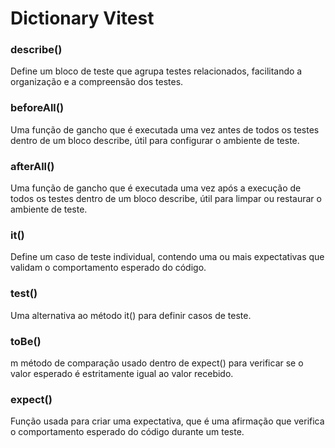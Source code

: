 # Dictionary Vitest 

###  describe()
Define um bloco de teste que agrupa testes relacionados, facilitando a organização e a compreensão dos testes.
### beforeAll()
Uma função de gancho que é executada uma vez antes de todos os testes dentro de um bloco describe, útil para configurar o ambiente de teste.
### afterAll()
Uma função de gancho que é executada uma vez após a execução de todos os testes dentro de um bloco describe, útil para limpar ou restaurar o ambiente de teste.

###  it()
Define um caso de teste individual, contendo uma ou mais expectativas que validam o comportamento esperado do código.
### test()
Uma alternativa ao método it() para definir casos de teste.
### toBe()
m método de comparação usado dentro de expect() para verificar se o valor esperado é estritamente igual ao valor recebido.
### expect()
Função usada para criar uma expectativa, que é uma afirmação que verifica o comportamento esperado do código durante um teste.

